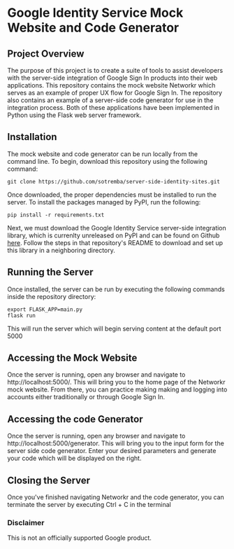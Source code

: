 # Google Identity Service Mock Website and Code Generator

## Project Overview
The purpose of this project is to create a suite of tools to assist developers with the server-side integration of Google Sign In products into their web applications. This repository contains the mock website Networkr which serves as an example of proper UX flow for Google Sign In. The repository also contains an example of a server-side code generator for use in the integration process. Both of these applications have been implemented in Python using the Flask web server framework.

## Installation
The mock website and code generator can be run locally from the command line. To begin, download this repository using the following command:
~~~
git clone https://github.com/sotremba/server-side-identity-sites.git
~~~
Once downloaded, the proper dependencies must be installed to run the server. To install the packages managed by PyPI, run the following:
~~~
pip install -r requirements.txt
~~~
Next, we must download the Google Identity Service server-side integration library, which is currenlty unreleased on PyPI and can be found on Github [here](https://github.com/googleinterns/server-side-identity). Follow the steps in that repository's README to download and set up this library in a neighboring directory.

## Running the Server
Once installed, the server can be run by executing the following commands inside the repository directory:
~~~
export FLASK_APP=main.py
flask run
~~~
This will run the server which will begin serving content at the default port 5000

## Accessing the Mock Website
Once the server is running, open any browser and navigate to http://localhost:5000/. This will bring you to the home page of the Networkr mock website. From there, you can practice making making and logging into accounts either traditionally or through Google Sign In.

## Accessing the code Generator
Once the server is running, open any browser and navigate to http://localhost:5000/generator. This will bring you to the input form for the server side code generator. Enter your desired parameters and generate your code which will be displayed on the right.

## Closing the Server
Once you've finished navigating Networkr and the code generator, you can terminate the server by executing Ctrl + C in the terminal


### Disclaimer
This is not an officially supported Google product.
